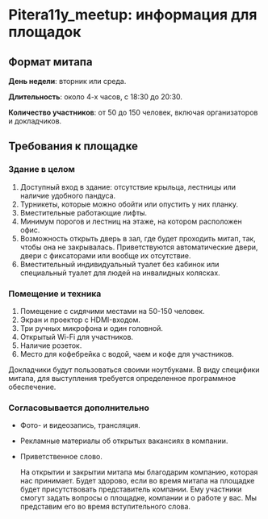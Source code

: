 # Pitera11y_meetup: информация для площадок

## Формат митапа
**День недели**: вторник или среда.

**Длительность**: около 4-х часов, с 18:30 до 20:30.

**Количество участников**: от 50 до 150 человек, включая организаторов и докладчиков.

## Требования к площадке
### Здание в целом
1. Доступный вход в здание: отсутствие крыльца, лестницы или наличие удобного пандуса.
2. Турникеты, которые можно обойти или опустить у них планку.
3. Вместительные работающие лифты.
4. Минимум порогов и лестниц на этаже, на котором расположен офис.
5. Возможность открыть дверь в зал, где будет проходить митап, так, чтобы она не закрывалась. Приветствуются автоматические двери, двери с фиксаторами или вообще их отсутствие.
6. Вместительный индивидуальный туалет без кабинок или специальный туалет для людей на инвалидных колясках.
  
 
### Помещение и техника
1. Помещение с сидячими местами на 50-150 человек.
2. Экран и проектор с HDMI-входом.
3. Три ручных микрофона и один головной.
4. Открытый Wi-Fi для участников.
5. Наличие розеток.
6. Место для кофебрейка с водой, чаем и кофе для участников.

Докладчики будут пользоваться своими ноутбуками. В виду специфики митапа, для выступления требуется определенное программное обеспечение.


### Согласовывается дополнительно

- Фото- и видеозапись, трансляция.
- Рекламные материалы об открытых вакансиях в компании.
- Приветственное слово.
  
  На открытии и закрытии митапа мы благодарим компанию, которая нас принимает. Будет здорово, если во время митапа на площадке будет присутствовать представитель компании. Ему участники смогут задать вопросы о площадке, компании и о работе у вас. Мы представим его во время вступительного слова.
